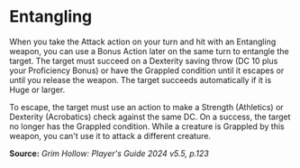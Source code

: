# Entangling
When you take the Attack action on your turn and hit with an Entangling weapon, you can use a Bonus Action later on the same turn to entangle the target. The target must succeed on a Dexterity saving throw (DC 10 plus your Proficiency Bonus) or have the Grappled condition until it escapes or until you release the weapon. The target succeeds automatically if it is Huge or larger.

To escape, the target must use an action to make a Strength (Athletics) or Dexterity (Acrobatics) check against the same DC. On a success, the target no longer has the Grappled condition. While a creature is Grappled by this weapon, you can't use it to attack a different creature.

**Source:** *Grim Hollow: Player's Guide 2024 v5.5, p.123*
